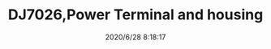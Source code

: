 ﻿---
layout: post 
title: DJ7026,Power Terminal and housing
tags: 
categories: housing-terminal
overview: DJ7026, Power Terminal and housing
series: 
part_number: DJ7026
thumb_img: static/202006/372-thumb-20200628161920.jpg
small_img: static/202006/372-20200628161920.jpg
date: 2020/6/28 8:18:17
---



